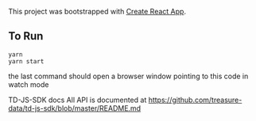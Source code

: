 This project was bootstrapped with [Create React App](https://github.com/facebookincubator/create-react-app).

## To Run

```
yarn
yarn start
```

the last command should open a browser window pointing to this code in watch mode

TD-JS-SDK docs
All API is documented at https://github.com/treasure-data/td-js-sdk/blob/master/README.md
